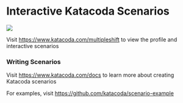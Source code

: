 # Interactive Katacoda Scenarios

[![](http://shields.katacoda.com/katacoda/multipleshift/count.svg)](https://www.katacoda.com/multipleshift "Get your profile on Katacoda.com")

Visit https://www.katacoda.com/multipleshift to view the profile and interactive scenarios

### Writing Scenarios
Visit https://www.katacoda.com/docs to learn more about creating Katacoda scenarios

For examples, visit https://github.com/katacoda/scenario-example

